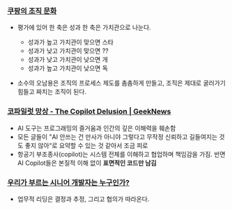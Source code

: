 
### [쿠팡의 조직 문화](https://www.linkedin.com/posts/%EB%8F%99%EC%9A%B1-%EC%9D%B4-575160177_%EC%B5%9C%EA%B7%BC%EC%97%90%EC%BF%A0%ED%8C%A1%EC%9D%98-%EC%A1%B0%EC%A7%81-%EB%AC%B8%ED%99%94%EC%97%90-%EB%8C%80%ED%95%B4-%EC%9D%B4%EC%95%BC%EA%B8%B0%EB%A5%BC-%EB%82%98%EB%88%8C-%EA%B8%B0%ED%9A%8C%EA%B0%80-%EC%9E%88%EC%97%88%EB%8B%A4-%EC%BF%A0%ED%8C%A1%EC%9D%98-activity-7330389268256739328-m-fw?utm_source=share&utm_medium=member_desktop&rcm=ACoAADsclsIBKTlnYFdg9iz5lyE8NMTs1RhhVy4)
- 평가에 있어 한 축은 성과 한 축은 가치관으로 나눈다.
	- 성과가 높고 가치관이 맞으면 스타
	- 성과가 낮고 가치관이 맞으면 ??
	- 성과가 낮고 가치관이 낮으면 개
	- 성과가 높고 가치관이 낮으면 독

- 소수의 오남용은 조직의 프로세스 제도를 촘촘하게 만들고, 조직은 제대로 굴러가기 힘들고 짜치는 조직이 된다.

### [코파일럿 망상 - The Copilot Delusion | GeekNews](https://news.hada.io/topic?id=21091)
- AI 도구는 프로그래밍의 즐거움과 인간의 깊은 이해력을 훼손함
- 모든 글들이 "AI 안쓰는 건 만사가 아니야 그렇다고 무작정 신뢰하고 길들여지는 것도 좋지 않아“로 요약할 수 있는 것 같아서 조금 피로
- 항공기 부조종사(copilot)는 시스템 전체를 이해하고 협업하며 책임감을 가짐. 반면 AI Copilot들은 본질적 이해 없이 **표면적인 코드만 남김**

### [우리가 부르는 시니어 개발자는 누구인가?](https://techblog.woowahan.com/2525/)
- 업무적 리딩은 결정과 추정, 그리고 협의가 따라온다.
